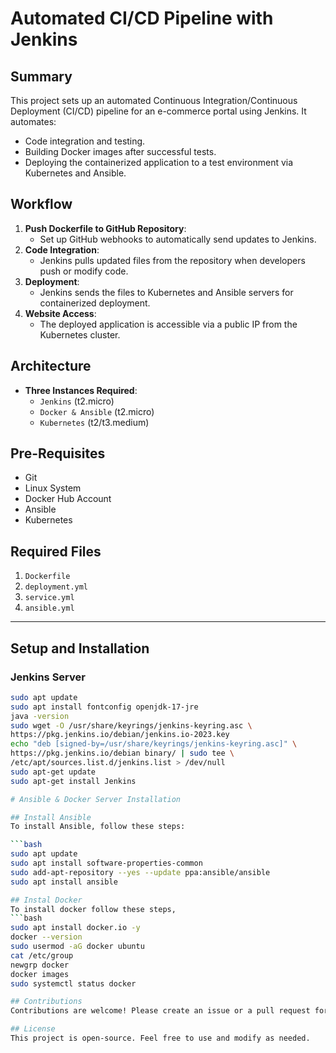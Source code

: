 # Automated CI/CD Pipeline with Jenkins

## Summary
This project sets up an automated Continuous Integration/Continuous Deployment (CI/CD) pipeline for an e-commerce portal using Jenkins. It automates:
- Code integration and testing.
- Building Docker images after successful tests.
- Deploying the containerized application to a test environment via Kubernetes and Ansible.

## Workflow
1. **Push Dockerfile to GitHub Repository**:
   - Set up GitHub webhooks to automatically send updates to Jenkins.
2. **Code Integration**:
   - Jenkins pulls updated files from the repository when developers push or modify code.
3. **Deployment**:
   - Jenkins sends the files to Kubernetes and Ansible servers for containerized deployment.
4. **Website Access**:
   - The deployed application is accessible via a public IP from the Kubernetes cluster.

## Architecture
- **Three Instances Required**:
  - `Jenkins` (t2.micro)
  - `Docker & Ansible` (t2.micro)
  - `Kubernetes` (t2/t3.medium)

## Pre-Requisites
- Git
- Linux System
- Docker Hub Account
- Ansible
- Kubernetes

## Required Files
1. `Dockerfile`
2. `deployment.yml`
3. `service.yml`
4. `ansible.yml`

---

## Setup and Installation

### Jenkins Server
```bash
sudo apt update
sudo apt install fontconfig openjdk-17-jre
java -version
sudo wget -O /usr/share/keyrings/jenkins-keyring.asc \
https://pkg.jenkins.io/debian/jenkins.io-2023.key
echo "deb [signed-by=/usr/share/keyrings/jenkins-keyring.asc]" \
https://pkg.jenkins.io/debian binary/ | sudo tee \
/etc/apt/sources.list.d/jenkins.list > /dev/null
sudo apt-get update
sudo apt-get install Jenkins

# Ansible & Docker Server Installation

## Install Ansible
To install Ansible, follow these steps:

```bash
sudo apt update
sudo apt install software-properties-common
sudo add-apt-repository --yes --update ppa:ansible/ansible
sudo apt install ansible

## Instal Docker
To install docker follow these steps,
```bash
sudo apt install docker.io -y
docker --version
sudo usermod -aG docker ubuntu
cat /etc/group
newgrp docker
docker images
sudo systemctl status docker

## Contributions
Contributions are welcome! Please create an issue or a pull request for any enhancements.

## License
This project is open-source. Feel free to use and modify as needed.
